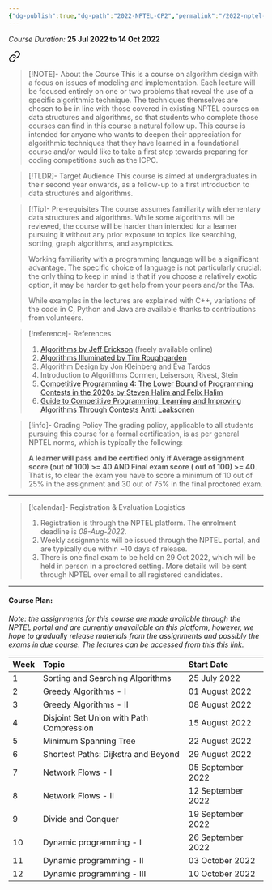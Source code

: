 ```yaml
---
{"dg-publish":true,"dg-path":"2022-NPTEL-CP2","permalink":"/2022-nptel-cp-2/","hide":true}
---
```



_Course Duration:_ **25 Jul 2022 to 14 Oct 2022**


<div class="transclusion internal-embed is-loaded"><a class="markdown-embed-link" href="/descriptions/nptel-cp/" aria-label="Open link"><svg xmlns="http://www.w3.org/2000/svg" width="24" height="24" viewBox="0 0 24 24" fill="none" stroke="currentColor" stroke-width="2" stroke-linecap="round" stroke-linejoin="round" class="svg-icon lucide-link"><path d="M10 13a5 5 0 0 0 7.54.54l3-3a5 5 0 0 0-7.07-7.07l-1.72 1.71"></path><path d="M14 11a5 5 0 0 0-7.54-.54l-3 3a5 5 0 0 0 7.07 7.07l1.71-1.71"></path></svg></a><div class="markdown-embed">




> [!NOTE]- About the Course
> This is a course on algorithm design with a focus on issues of modeling and implementation. Each lecture will be focused entirely on one or two problems that reveal the use of a specific algorithmic technique. The techniques themselves are chosen to be in line with those covered in existing NPTEL courses on data structures and algorithms, so that students who complete those courses can find in this course a natural follow up. This course is intended for anyone who wants to deepen their appreciation for algorithmic techniques that they have learned in a foundational course and/or would like to take a first step towards preparing for coding competitions such as the ICPC.

> [!TLDR]- Target Audience
> This course is aimed at undergraduates in their second year onwards, as a follow-up to a first introduction to data structures and algorithms.

> [!Tip]- Pre-requisites
> The course assumes familiarity with elementary data structures and algorithms. While some algorithms will be reviewed, the course will be harder than intended for a learner pursuing it without any prior exposure to topics like searching, sorting, graph algorithms, and asymptotics. 
> 
> Working familiarity with a programming language will be a significant advantage. The specific choice of language is not particularly crucial: the only thing to keep in mind is that if you choose a relatively exotic option, it may be harder to get help from your peers and/or the TAs. 
> 
> While examples in the lectures are explained with C++, variations of the code in C, Python and Java are available thanks to contributions from volunteers.

> [!reference]- References
> 1. [Algorithms by Jeff Erickson](https://jeffe.cs.illinois.edu/teaching/algorithms/) (freely available online) 
> 2. [Algorithms Illuminated by Tim Roughgarden](https://algorithmsilluminated.org/) 
> 3. Algorithm Design by Jon Kleinberg and Éva Tardos
> 4. Introduction to Algorithms Cormen, Leiserson, Rivest, Stein 
> 5. [Competitive Programming 4: The Lower Bound of Programming Contests in the 2020s by Steven Halim and Felix Halim](https://cpbook.net/)
> 6. [Guide to Competitive Programming: Learning and Improving Algorithms Through Contests Antti Laaksonen](https://link.springer.com/book/10.1007/978-3-031-61794-2)

> [!info]- Grading Policy
> The grading policy, applicable to all students pursuing this course for a formal certification, is as per general NPTEL norms, which is typically the following:
> 
> **A learner will pass and be certified only if Average assignment score (out of 100) >= 40 AND Final exam score ( out of 100) >= 40**. That is, to clear the exam you have to score a minimum of 10 out of 25% in the assignment and 30 out of 75% in the final proctored exam. 

---



</div></div>


> [!calendar]- Registration & Evaluation Logistics
> 
> 1. Registration is through the NPTEL platform. The enrolment deadline is _08-Aug-2022_.
> 2. Weekly assignments will be issued through the NPTEL portal, and are typically due within ~10 days of release.
> 3. There is one final exam to be held on 29 Oct 2022, which will be held in person in a proctored setting. More details will be sent through NPTEL over email to all registered candidates.

---
#### Course Plan: 

_Note: the assignments for this course are made available through the NPTEL portal and are currently unavailable on this platform, however, we hope to gradually release materials from the assignments and possibly the exams in due course. The lectures can be accessed from this [this link](https://archive.nptel.ac.in/courses/106/106/106106231)._

| Week | Topic                                                                          | Start Date        |
| ---- | :----------------------------------------------------------------------------- | :---------------- |
| 1    | Sorting and Searching Algorithms                                               | 25 July 2022      |
| 2    | Greedy Algorithms - I                                                          | 01 August 2022    |
| 3    | Greedy Algorithms - II                                                         | 08 August 2022    |
| 4    | Disjoint Set Union with Path Compression                                       | 15 August 2022    |
| 5    | Minimum Spanning Tree                                                          | 22 August 2022    |
| 6    | Shortest Paths: Dijkstra and Beyond                                            | 29 August 2022    |
| 7    | Network Flows - I                                                              | 05 September 2022 |
| 8    | Network Flows - II                                                             | 12 September 2022 |
| 9    | Divide and Conquer                                                             | 19 September 2022 |
| 10   | Dynamic programming - I                                                        | 26 September 2022 |
| 11   | Dynamic programming - II                                                       | 03 October 2022   |
| 12   | Dynamic programming - III                                                      | 10 October 2022   |


